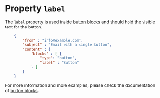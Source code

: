 # Property `label`

The `label` property is used inside <a href="/support/json/block-button">button blocks</a>
and should hold the visible text for the button.
````json
    {
        "from" : "info@example.com",
        "subject" : "Email with a single button",
        "content" : {
            "blocks" : [ {
                "type": "button",
                "label" : "Button"
            } ]
        }
    }
````
For more information and more examples, please check the documentation
of <a href="/support/json/block-button">button blocks</a>.
